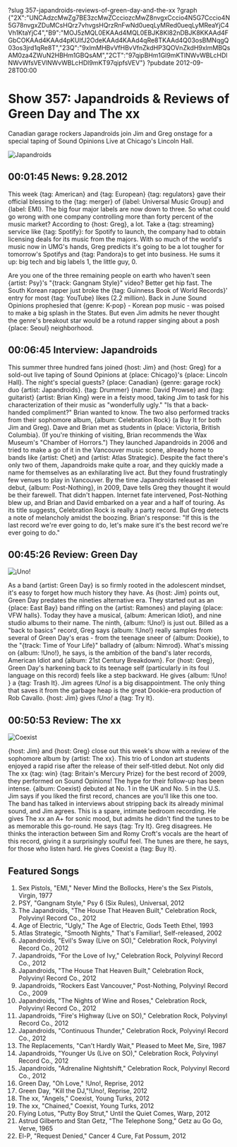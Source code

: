 ?slug 357-japandroids-reviews-of-green-day-and-the-xx
?graph {"2X":"UNCAdzcMwZg7BE3zcMwZCcciozcMwZ8nvgxCccio4N5G7Cccio4N5G78nvgxZDuMCsHQrz7vhvgsHQrzRnFwNd0ueqLyMRed0ueqLyMReaYjC4Vh1KtaYjC4","B9":"MOJ5zMQL0EKAAd4MQL0EBJK8Kl82nDBJK8KKAAd4FGbCOKAAd4KAAd4pKUIfJ2OdeKAAd4KAAd4qRe8TKAAd4Q03osBMNqgQ03os3jrd1qRe8T","23Q":"9xlmMHBvVfHBvVfnZkdHP3QOVnZkdH9xlmMBQsAM0za4ZWuN2HBHm1GBQsAM","2CT":"97qipBHm1Gl9mKTlNWvWBLcHDlNWvWfsVEVlNWvWBLcHDl9mKT97qipfsVEV"}
?pubdate 2012-09-28T00:00

# Show 357: Japandroids & Reviews of Green Day and The xx
Canadian garage rockers Japandroids join Jim and Greg onstage for a special taping of Sound Opinions Live at Chicago's Lincoln Hall.

![Japandroids](//static.soundopinions.org/images/2012/japandroids.jpg)

## 00:01:45 News: 9.28.2012
This week {tag: American} and {tag: European} {tag: regulators} gave their official blessing to the {tag: merger} of {label: Universal Music Group} and {label: EMI}. The big four major labels are now down to three. So what could go wrong with one company controlling more than forty percent of the music market? According to {host: Greg}, a lot. Take a {tag: streaming} service like {tag: Spotify}: for Spotify to launch, the company had to obtain licensing deals for its music from the majors. With so much of the world's music now in UMG's hands, Greg predicts it's going to be a lot tougher for tomorrow's Spotifys and {tag: Pandora}s to get into business. He sums it up: big tech and big labels 1, the little guy, 0.

Are you one of the three remaining people on earth who haven't seen {artist: Psy}'s "{track: Gangnam Style}" video? Better get hip fast. The South Korean rapper just broke the {tag: Guinness Book of World Records}' entry for most {tag: YouTube} likes (2.2 million). Back in June Sound Opinions prophesied that {genre: K-pop} - Korean pop music - was poised to make a big splash in the States. But even Jim admits he never thought the genre's breakout star would be a rotund rapper singing about a posh {place: Seoul} neighborhood.

## 00:06:45 Interview: Japandroids
This summer three hundred fans joined {host: Jim} and {host: Greg} for a sold-out live taping of Sound Opinions at {place: Chicago}'s {place: Lincoln Hall}. The night's special guests? {place: Canadian} {genre: garage rock} duo {artist: Japandroids}. {tag: Drummer} {name: David Prowse} and {tag: guitarist} {artist: Brian King} were in a feisty mood, taking Jim to task for his characterization of their music as "wonderfully ugly." "Is that a back-handed compliment?" Brian wanted to know. The two also performed tracks from their sophomore album, {album: Celebration Rock} (a Buy It for both Jim and Greg). Dave and Brian met as students in {place: Victoria, British Columbia}. (If you're thinking of visiting, Brian recommends the Wax Museum's "Chamber of Horrors.") They launched Japandroids in 2006 and tried to make a go of it in the Vancouver music scene, already home to bands like {artist: Chet} and {artist: Atlas Strategic}. Despite the fact there's only two of them, Japandroids make quite a roar, and they quickly made a name for themselves as an exhilarating live act. But they found frustratingly few venues to play in Vancouver. By the time Japandroids released their debut, {album: Post-Nothing}, in 2009, Dave tells Greg they thought it would be their farewell. That didn't happen. Internet fate intervened, Post-Nothing blew up, and Brian and David embarked on a year and a half of touring. As its title suggests, Celebration Rock is really a party record. But Greg detects a note of melancholy amidst the boozing. Brian's response: "If this is the last record we're ever going to do, let's make sure it's the best record we're ever going to do."

## 00:45:26 Review: Green Day
![¡Uno!](//static.soundopinions.org/assets/357/23Q0.jpg "954266/1156547094")

As a band {artist: Green Day} is so firmly rooted in the adolescent mindset, it's easy to forget how much history they have. As {host: Jim} points out, Green Day predates the nineties alternative era. They started out as an {place: East Bay} band riffing on the {artist: Ramones} and playing {place: VFW halls}. Today they have a musical, {album: American Idiot}, and nine studio albums to their name. The ninth, {album: !Uno!} is just out. Billed as a "back to basics" record, Greg says {album: !Uno!} really samples from several of Green Day's eras - from the teenage sneer of {album: Dookie}, to the "{track: Time of Your Life}" balladry of {album: Nimrod}. What's missing on {album: !Uno!}, he says, is the ambition of the band's later records, American Idiot and {album: 21st Century Breakdown}. For {host: Greg}, Green Day's harkening back to its teenage self (particularly in its foul language on this record) feels like a step backward. He gives {album: !Uno! } a {tag: Trash It}. Jim agrees *!Uno!* is a big disappointment. The only thing that saves it from the garbage heap is the great Dookie-era production of Rob Cavallo. {host: Jim} gives *!Uno!* a {tag: Try It}.

## 00:50:53 Review: The xx
![Coexist](//static.soundopinions.org/assets/357/2CT0.jpg "315473044/555642294")

{host: Jim} and {host: Greg} close out this week's show with a review of the sophomore album by {artist: The xx}. This trio of London art students enjoyed a rapid rise after the release of their self-titled debut. Not only did The xx {tag: win} {tag: Britain's Mercury Prize} for the best record of 2009, they performed on Sound Opinions! The hype for their follow-up has been intense. {album: Coexist} debuted at No. 1 in the UK and No. 5 in the U.S. Jim says if you liked the first record, chances are you'll like this one too. The band has talked in interviews about stripping back its already minimal sound, and Jim agrees. This is a spare, intimate bedroom recording. He gives The xx an A+ for sonic mood, but admits he didn't find the tunes to be as memorable this go-round. He says {tag: Try It}. Greg disagrees. He thinks the interaction between Sim and Romy Croft's vocals are the heart of this record, giving it a surprisingly soulful feel. The tunes are there, he says, for those who listen hard. He gives Coexist a {tag: Buy It}.

## Featured Songs
1. Sex Pistols, "EMI," Never Mind the Bollocks, Here's the Sex Pistols, Virgin, 1977
2. PSY, "Gangnam Style," Psy 6 (Six Rules), Universal, 2012
3. The Japandroids, "The House That Heaven Built," Celebration Rock, Polyvinyl Record Co., 2012
4. Age of Electric, "Ugly," The Age of Electric, Gods Teeth Ethel, 1993
5. Atlas Strategic, "Smooth Nights," That's Familiar!, Self-released, 2002
6. Japandroids, "Evil's Sway (Live on SO)," Celebration Rock, Polyvinyl Record Co., 2012
7. Japandroids, "For the Love of Ivy," Celebration Rock, Polyvinyl Record Co., 2012
8. Japandroids, "The House That Heaven Built," Celebration Rock, Polyvinyl Record Co., 2012
9. Japandroids, "Rockers East Vancouver," Post-Nothing, Polyvinyl Record Co., 2009
10. Japandroids, "The Nights of Wine and Roses," Celebration Rock, Polyvinyl Record Co., 2012
11. Japandroids, "Fire's Highway (Live on SO)," Celebration Rock, Polyvinyl Record Co., 2012
12. Japandroids, "Continuous Thunder," Celebration Rock, Polyvinyl Record Co., 2012
13. The Replacements, "Can't Hardly Wait," Pleased to Meet Me, Sire, 1987
14. Japandroids, "Younger Us (Live on SO)," Celebration Rock, Polyvinyl Record Co., 2012
15. Japandroids, "Adrenaline Nightshift," Celebration Rock, Polyvinyl Record Co., 2012
16. Green Day, "Oh Love," !Uno!, Reprise, 2012
17. Green Day, "Kill the DJ,"!Uno!, Reprise, 2012
18. The xx, "Angels," Coexist, Young Turks, 2012
19. The xx, "Chained," Coexist, Young Turks, 2012
20. Flying Lotus, "Putty Boy Strut," Until the Quiet Comes, Warp, 2012
21. Astrud Gilberto and Stan Getz, "The Telephone Song," Getz au Go Go, Verve, 1965
22. El-P, "Request Denied," Cancer 4 Cure, Fat Possum, 2012

